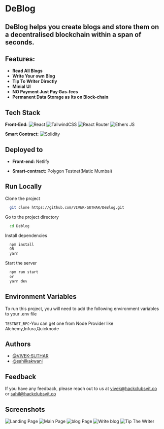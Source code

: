 # DeBlog

## DeBlog helps you create blogs and store them on a decentralised blockchain within a span of seconds.

## Features:

- **Read All Blogs**
- **Write Your own Blog**
- **Tip To Writer Directly**
- **Minial UI**
- **NO Payment Just Pay Gas-fees**
- **Permanent Data Storage as Its on Block-chain**

## Tech Stack

**Front-End:**
![React](https://img.shields.io/badge/react-%2320232a.svg?style=for-the-badge&logo=react&logoColor=%2361DAFB)
![TailwindCSS](https://img.shields.io/badge/tailwindcss-%2338B2AC.svg?style=for-the-badge&logo=tailwind-css&logoColor=black)
![React Router](https://img.shields.io/badge/React_Router-CA4245?style=for-the-badge&logo=react-router&logoColor=white)
![Ethers JS](https://img.shields.io/badge/EthersJS-pink?style=for-the-badge&logo=javascript&logoColor=black)

**Smart Contract:** ![Solidity](https://img.shields.io/badge/solidity-%2338B2AC.svg?style=for-the-badge&logo=solidity&logoColor=black)

## Deployed to

- **Front-end:** Netlify

- **Smart-contract:** Polygon Testnet(Matic Mumbai)

## Run Locally

Clone the project

```bash
  git clone https://github.com/VIVEK-SUTHAR/DeBlog.git
```

Go to the project directory

```bash
  cd Deblog
```

Install dependencies

```bash
  npm install
  OR
  yarn
```

Start the server

```bash
  npm run start
  or
  yarn dev
```

## Environment Variables

To run this project, you will need to add the following environment variables to your .env file

`TESTNET_RPC`-You can get one from Node Provider like Alchemy,Infura,Quicknode

## Authors

- [@VIVEK-SUTHAR](https://www.github.com/VIVEK-SUTHAR)
- [@sahilkakwani](https://www.github.com/sahilkakwani)

## Feedback

If you have any feedback, please reach out to us at vivek@hackclubsvit.co or sahil@hackclubsvit.co

## Screenshots

![Landing Page](https://ipfs.filebase.io/ipfs/QmVrvkLehb5YB4FWgoWfbfqCRUfgT3uGq82wM7aSF9RmxU)
![Main Page](https://ipfs.filebase.io/ipfs/QmdSf2EMNXmTEnLksBhwj9cT8iHGa3baR8U8mDojLyzpsy)
![blog Page](https://ipfs.filebase.io/ipfs/QmTGahRUpr1RgQiANwELymDfyqUnBp1Yc3qY6Bq8812iBE)
![Write blog](https://ipfs.filebase.io/ipfs/QmbXBd6Ygu1zSzQKdmmZAJijrrZ5MHVZaqQe4reACC5hyD)
![Tip The Writer](https://ipfs.filebase.io/ipfs/QmcsVVQvNnzhtV5eLa65Q5GAhbD9WUF7jgaFJtNUxSY8ja)
